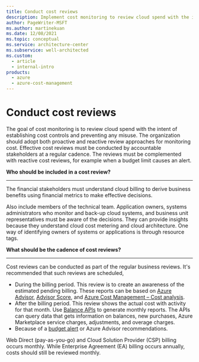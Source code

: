 ```yaml
---
title: Conduct cost reviews
description: Implement cost monitoring to review cloud spend with the intent of establishing cost controls and preventing any misuse.
author: PageWriter-MSFT
ms.author: martinekuan
ms.date: 12/08/2021
ms.topic: conceptual
ms.service: architecture-center
ms.subservice: well-architected
ms.custom:
  - article
  - internal-intro
products:
  - azure
  - azure-cost-management
---
```


# Conduct cost reviews
The goal of cost monitoring is to review cloud spend with the intent of establishing cost controls and preventing any misuse. The organization should adopt both proactive and reactive review approaches for monitoring cost. Effective cost reviews must be conducted by accountable stakeholders at a regular cadence. The reviews must be complemented with reactive cost reviews, for example when a budget limit causes an alert.

**Who should be included in a cost review?**  
***

The financial stakeholders must understand cloud billing to derive business benefits using financial metrics to make effective decisions.

Also include members of the technical team. Application owners, systems administrators who monitor and back-up cloud systems, and business unit representatives must be aware of the decisions. They can provide insights because they understand cloud cost metering and cloud architecture. One way of identifying owners of systems or applications is through resource tags.

**What should be the cadence of cost reviews?**
***

Cost reviews can be conducted as part of the regular business reviews. It's recommended that such reviews are scheduled,

- During the billing period. This review is to create an awareness of the estimated pending billing. These reports can be based on [Azure Advisor](/azure/advisor/advisor-cost-recommendations), [Advisor Score](/azure/advisor/azure-advisor-score/), and [Azure Cost Management – Cost analysis](/azure/cost-management-billing/costs/).
- After the billing period. This review shows the actual cost with activity for that month. Use [Balance APIs](/azure/cost-management-billing/manage/consumption-api-overview#balances-api) to generate monthly reports. The APIs can query data  that gets information on balances, new purchases, Azure Marketplace service charges, adjustments, and overage charges.
- Because of a [budget alert](/azure/cost-management/cost-mgt-alerts-monitor-usage-spending) or Azure Advisor recommendations.

Web Direct (pay-as-you-go) and Cloud Solution Provider (CSP) billing occurs monthly. While Enterprise Agreement (EA) billing occurs annually, costs should still be reviewed monthly.
